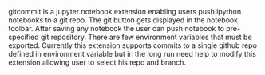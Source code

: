 gitcommit is a jupyter notebook extension enabling users push ipython notebooks to a git repo. The git button gets displayed in the notebook toolbar. After saving any notebook the user can push notebook to pre-specified git repository. There are few environment variables that must be exported. Currently this extension supports commits to a single github repo defined in environment variable but in the long run need help to modify this extension allowing user to select his repo and branch.